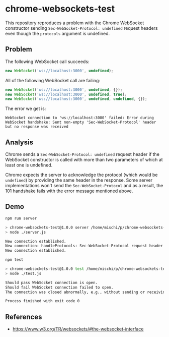 # chrome-websockets-test

This repository reproduces a problem with the Chrome WebSocket 
constructor sending `Sec-WebSocket-Protocol: undefined` request 
headers even though the `protocols` argument is undefined.

## Problem

The following WebSocket call succeeds:
```js
new WebSocket('ws://localhost:3000', undefined);
```

All of the following WebSocket call are failing:
```js
new WebSocket('ws://localhost:3000', undefined, {});
new WebSocket('ws://localhost:3000', undefined, true);
new WebSocket('ws://localhost:3000', undefined, undefined, {});
```

The error we get is:
```
WebSocket connection to 'ws://localhost:3000' failed: Error during WebSocket handshake: Sent non-empty 'Sec-WebSocket-Protocol' header but no response was received
```

## Analysis

Chrome sends a `Sec-WebSocket-Protocol: undefined` request header 
if the WebSocket constructor is called with more than two parameters 
of which at least one is undefined.

Chrome expects the server to acknowledge the protocol (which would be `undefined`) by providing 
the same header in the response. Some server implementations won't
send the `Sec-WebSocket-Protocol` and as a result, the 101 handshake 
fails with the error message mentioned above.

## Demo

```bash
npm run server

> chrome-websockets-test@1.0.0 server /home/mischi/p/chrome-websockets-test
> node ./server.js

New connection established.
New connection: handleProtocols: Sec-WebSocket-Protocol request header was [ 'undefined' ]
New connection established.
```

```bash
npm test

> chrome-websockets-test@1.0.0 test /home/mischi/p/chrome-websockets-test
> node ./test.js

Should pass WebSocket connection is open.
Should fail WebSocket connection failed to open.
The connection was closed abnormally, e.g., without sending or receiving a Close control frame

Process finished with exit code 0
```

## References

- https://www.w3.org/TR/websockets/#the-websocket-interface
